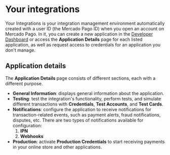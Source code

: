 # Your integrations
Your Integrations is your integration management environment automatically created with a user ID (the Mercado Pago ID) when you open an account on Mercado Pago. In it, you can create a new application in the [Developer Dashboard](/developers/panel/app) or access the **Application Details** page for each listed application, as well as request access to credentials for an application you don't manage.


## Application details
The **Application Details** page consists of different sections, each with a different purpose.
- **General Information**: displays general information about the application.
- **Testing**: test the integration's functionality, perform tests, and simulate different transactions with **Credentials**, **Test Accounts**, and **Test Cards**.
- **Notifications**: configure the application to receive notifications for transaction-related events, such as payment alerts, fraud notifications, disputes, etc. There are two types of notifications available for configuration:
  1. **IPN**
  2. **Webhooks**
- **Production**: activate **Production Credentials** to start receiving payments in your online store and other applications.